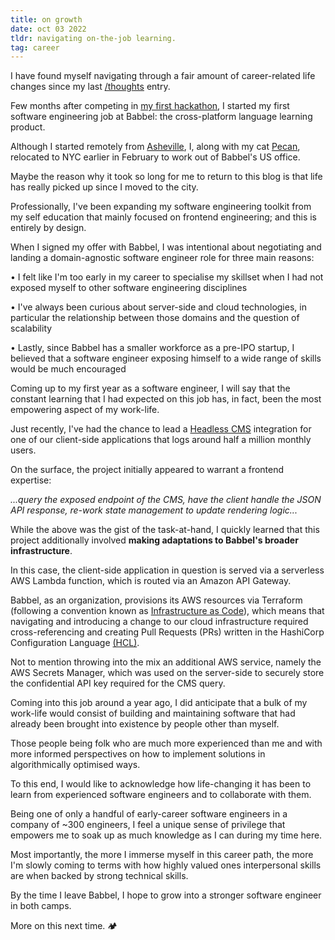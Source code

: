```yaml
---
title: on growth
date: oct 03 2022
tldr: navigating on-the-job learning.
tag: career
---
```


I have found myself navigating through a fair amount of career-related life changes since my last [/thoughts](../thoughts) entry.

Few months after competing in [my first hackathon](https://devpost.com/software/cv_tailor), I started my first software engineering job at Babbel: the cross-platform language learning product. 

Although I started remotely from [Asheville](https://jinyoung.xyz/thoughts/on-reconnecting), I, along with my cat [Pecan](https://photos.app.goo.gl/uJpisfaPcUG4PWzy8), relocated to NYC earlier in February to work out of Babbel's US office. 

Maybe the reason why it took so long for me to return to this blog is that life has really picked up since I moved to the city. 

Professionally, I've been expanding my software engineering toolkit from my self education that mainly focused on frontend engineering; and this is entirely by design. 

When I signed my offer with Babbel, I was intentional about negotiating and landing a domain-agnostic software engineer role for three main reasons:

• I felt like I'm too early in my career to specialise my skillset when I had not exposed myself to other software engineering disciplines

• I've always been curious about server-side and cloud technologies, in particular the relationship between those domains and the question of scalability

• Lastly, since Babbel has a smaller workforce as a pre-IPO startup, I believed that a software engineer exposing himself to a wide range of skills would be much encouraged

Coming up to my first year as a software engineer, I will say that the constant learning that I had expected on this job has, in fact, been the most empowering aspect of my work-life.

Just recently, I've had the chance to lead a [Headless CMS](https://youtu.be/-Uor3I0n_vQ?t=11) integration for one of our client-side applications that logs around half a million monthly users. 

On the surface, the project initially appeared to warrant a frontend expertise: 

*...query the exposed endpoint of the CMS, have the client handle the JSON API response, re-work state management to update rendering logic...*

While the above was the gist of the task-at-hand, I quickly learned that this project additionally involved **making adaptations to Babbel's broader infrastructure**. 

In this case, the client-side application in question is served via a serverless AWS Lambda function, which is routed via an Amazon API Gateway. 

Babbel, as an organization, provisions its AWS resources via Terraform (following a convention known as [Infrastructure as Code](https://learn.hashicorp.com/tutorials/terraform/infrastructure-as-code)), which means that navigating and introducing a change to our cloud infrastructure required cross-referencing and creating Pull Requests (PRs) written in the HashiCorp Configuration Language [(HCL)](https://www.terraform.io/language#about-the-terraform-language). 

Not to mention throwing into the mix an additional AWS service, namely the AWS Secrets Manager, which was used on the server-side to securely store the confidential API key required for the CMS query.

Coming into this job around a year ago, I did anticipate that a bulk of my work-life would consist of building and maintaining software that had already been brought into existence by people other than myself. 

Those people being folk who are much more experienced than me and with more informed perspectives on how to implement solutions in algorithmically optimised ways.  

To this end, I would like to acknowledge how life-changing it has been to learn from experienced software engineers and to collaborate with them. 

Being one of only a handful of early-career software engineers in a company of ~300 engineers, I feel a unique sense of privilege that empowers me to soak up as much knowledge as I can during my time here. 

Most importantly, the more I immerse myself in this career path, the more I'm slowly coming to terms with how highly valued ones interpersonal skills are when backed by strong technical skills.

By the time I leave Babbel, I hope to grow into a stronger software engineer in both camps. 

More on this next time. 🏕 
